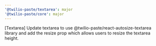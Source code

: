 ```yaml
---
'@twilio-paste/textarea': major
'@twilio-paste/core': major
---
```


[Textarea] Update textarea to use @twilio-paste/react-autosize-textarea library and add the resize prop which allows users to resize the textarea height.

